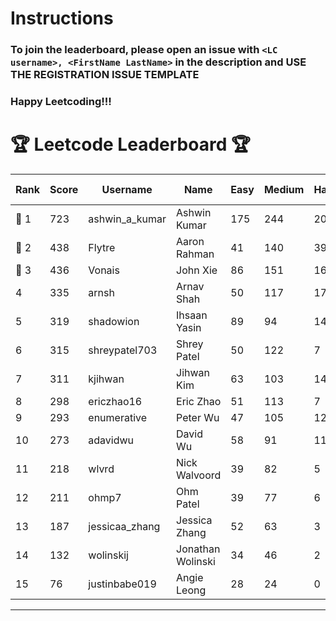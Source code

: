 # Instructions
### To join the leaderboard, please open an issue with `<LC username>, <FirstName LastName>` in the description and USE THE REGISTRATION ISSUE TEMPLATE
### Happy Leetcoding!!!


# 🏆 Leetcode Leaderboard 🏆

| Rank | Score | Username       | Name | Easy | Medium | Hard | Problems Solved |
|------|----------------|-----------------|-------------------|--------------|--------------|--------------|--------------|
| 🥇 1 | 723 | ashwin_a_kumar | Ashwin Kumar | 175 | 244 | 20 | 439 |
| 🥈 2 | 438 | Flytre | Aaron Rahman | 41 | 140 | 39 | 220 |
| 🥉 3 | 436 | Vonais | John Xie | 86 | 151 | 16 | 253 |
| 4 | 335 | arnsh | Arnav Shah | 50 | 117 | 17 | 184 |
| 5 | 319 | shadowion | Ihsaan Yasin | 89 | 94 | 14 | 197 |
| 6 | 315 | shreypatel703 | Shrey Patel | 50 | 122 | 7 | 179 |
| 7 | 311 | kjihwan | Jihwan Kim | 63 | 103 | 14 | 180 |
| 8 | 298 | ericzhao16 | Eric Zhao | 51 | 113 | 7 | 171 |
| 9 | 293 | enumerative | Peter Wu | 47 | 105 | 12 | 164 |
| 10 | 273 | adavidwu | David Wu | 58 | 91 | 11 | 160 |
| 11 | 218 | wlvrd | Nick Walvoord | 39 | 82 | 5 | 126 |
| 12 | 211 | ohmp7 | Ohm Patel | 39 | 77 | 6 | 122 |
| 13 | 187 | jessicaa_zhang | Jessica Zhang | 52 | 63 | 3 | 118 |
| 14 | 132 | wolinskij | Jonathan Wolinski | 34 | 46 | 2 | 82 |
| 15 | 76 | justinbabe019 | Angie Leong | 28 | 24 | 0 | 52 |
---
